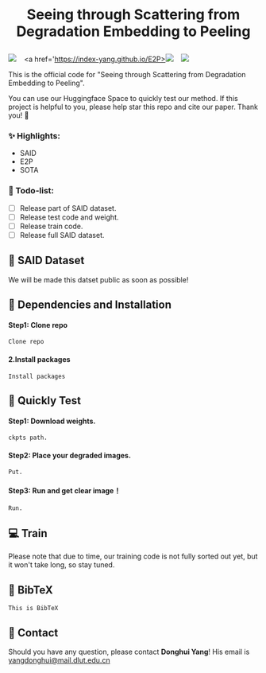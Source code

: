 # <p align=center> Seeing through Scattering from Degradation Embedding to Peeling </p>

<a href='https://index-yang.github.io/E2P'><img src='https://img.shields.io/badge/Paper-arxiv-b31b1b.svg'></a> &nbsp;&nbsp;
<a href='https://index-yang.github.io/E2P><img src='https://img.shields.io/badge/Project page-E2P-1bb41b.svg'></a> &nbsp;&nbsp;
<a href='https://huggingface.co/spaces/IndexYang/E2P-space'><img src='https://img.shields.io/badge/Space-Huggingface-ffd700.svg'></a> &nbsp;&nbsp;

This is the official code for "Seeing through Scattering from Degradation Embedding to Peeling".


You can use our Huggingface Space to quickly test our method. If this project is helpful to you, please help star this repo and cite our paper. Thank you! 🙏

### :sparkles: Highlights:
- SAID
- E2P
- SOTA
### :page_facing_up: Todo-list:
- [ ] Release part of SAID dataset.
- [ ] Release test code and weight.
- [ ] Release train code.
- [ ] Release full SAID dataset.

## :rocket: SAID Dataset
We will be made this datset public as soon as possible!


## :wrench: Dependencies and Installation
#### Step1: Clone repo
    Clone repo
#### 2.Install packages
    Install packages

## :runner: Quickly Test
<!-- ### Step1: Config Environment.
    Config. -->
#### Step1: Download weights.
    ckpts path.
#### Step2: Place your degraded images.
    Put.
#### Step3: Run and get clear image！
    Run.
## :computer: Train
<!-- ### Train the Degradation Embedding
### Train the Degradation Peeling Network -->
Please note that due to time, our training code is not fully sorted out yet, but it won't take long, so stay tuned.

## :book: BibTeX
    This is BibTeX

## :email: Contact
Should you have any question, please contact **Donghui Yang**! His email is yangdonghui@mail.dlut.edu.cn
